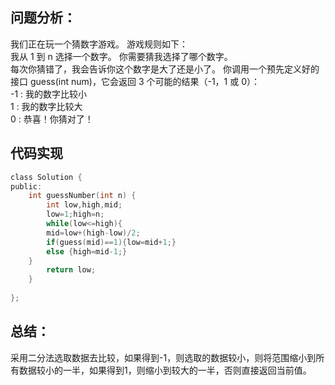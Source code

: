 ## 问题分析： 
我们正在玩一个猜数字游戏。 游戏规则如下：  
我从 1 到 n 选择一个数字。 你需要猜我选择了哪个数字。  
每次你猜错了，我会告诉你这个数字是大了还是小了。
你调用一个预先定义好的接口 guess(int num)，它会返回 3 个可能的结果（-1，1 或 0）：  
-1 : 我的数字比较小  
 1 : 我的数字比较大  
 0 : 恭喜！你猜对了！

## 代码实现
```c
class Solution {
public:
    int guessNumber(int n) {
        int low,high,mid;
        low=1;high=n;
        while(low<=high){
        mid=low+(high-low)/2;
        if(guess(mid)==1){low=mid+1;}
        else {high=mid-1;}
    }
        return low;
    }
    
};

```
## 总结：
采用二分法选取数据去比较，如果得到-1，则选取的数据较小，则将范围缩小到所有数据较小的一半，如果得到1，则缩小到较大的一半，否则直接返回当前值。